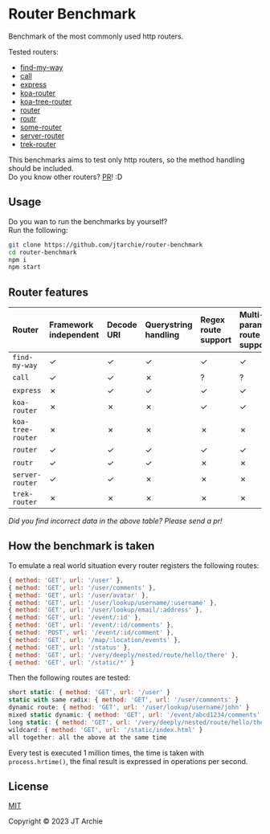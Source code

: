 # Router Benchmark

Benchmark of the most commonly used http routers.

Tested routers:

- [find-my-way](https://github.com/delvedor/find-my-way)
- [call](https://github.com/hapijs/call)
- [express](https://www.npmjs.com/package/express)
- [koa-router](https://github.com/alexmingoia/koa-router)
- [koa-tree-router](https://github.com/steambap/koa-tree-router)
- [router](https://github.com/pillarjs/router)
- [routr](https://github.com/yahoo/routr)
- [some-router](https://github.com/jtarchie/some-router)
- [server-router](https://github.com/yoshuawuyts/server-router)
- [trek-router](https://www.npmjs.com/package/trek-router)

This benchmarks aims to test only http routers, so the method handling should be
included.\
Do you know other routers?
[PR](https://github.com/delvedor/router-benchmark/pulls)! :D

## Usage

Do you wan to run the benchmarks by yourself?\
Run the following:

```bash
git clone https://github.com/jtarchie/router-benchmark
cd router-benchmark
npm i
npm start
```

## Router features

| Router            | Framework independent | Decode URI | Querystring handling | Regex route support | Multi-parametric route support | Max parameter length |
| :---------------- | :-------------------- | :--------- | :------------------- | :------------------ | :----------------------------- | :------------------- |
| `find-my-way`     | &#10003;              | &#10003;   | &#10003;             | &#10003;            | &#10003;                       | &#10003;             |
| `call`            | &#10003;              | &#10003;   | &#10007;             | ?                   | ?                              | ?                    |
| `express`         | &#10007;              | &#10003;   | &#10003;             | &#10003;            | &#10003;                       | &#10007;             |
| `koa-router`      | &#10007;              | &#10007;   | &#10007;             | &#10003;            | &#10003;                       | &#10007;             |
| `koa-tree-router` | &#10007;              | &#10007;   | &#10007;             | &#10007;            | &#10007;                       | &#10007;             |
| `router`          | &#10003;              | &#10003;   | &#10003;             | &#10003;            | &#10003;                       | &#10007;             |
| `routr`           | &#10003;              | &#10003;   | &#10003;             | &#10007;            | &#10007;                       | &#10007;             |
| `server-router`   | &#10003;              | &#10003;   | &#10007;             | &#10007;            | &#10007;                       | &#10007;             |
| `trek-router`     | &#10007;              | &#10007;   | &#10007;             | &#10007;            | &#10007;                       | &#10007;             |

_Did you find incorrect data in the above table? Please send a pr!_

<a name="how"></a>

## How the benchmark is taken

To emulate a real world situation every router registers the following routes:

```javascript
{ method: 'GET', url: '/user' },
{ method: 'GET', url: '/user/comments' },
{ method: 'GET', url: '/user/avatar' },
{ method: 'GET', url: '/user/lookup/username/:username' },
{ method: 'GET', url: '/user/lookup/email/:address' },
{ method: 'GET', url: '/event/:id' },
{ method: 'GET', url: '/event/:id/comments' },
{ method: 'POST', url: '/event/:id/comment' },
{ method: 'GET', url: '/map/:location/events' },
{ method: 'GET', url: '/status' },
{ method: 'GET', url: '/very/deeply/nested/route/hello/there' },
{ method: 'GET', url: '/static/*' }
```

Then the following routes are tested:

```javascript
short static: { method: 'GET', url: '/user' }
static with same radix: { method: 'GET', url: '/user/comments' }
dynamic route: { method: 'GET', url: '/user/lookup/username/john' }
mixed static dynamic: { method: 'GET', url: '/event/abcd1234/comments' },
long static: { method: 'GET', url: '/very/deeply/nested/route/hello/there' },
wildcard: { method: 'GET', url: '/static/index.html' }
all together: all the above at the same time
```

Every test is executed 1 million times, the time is taken with
`process.hrtime()`, the final result is expressed in operations per second.

## License

[MIT](https://github.com/delvedor/router-benchmark/blob/master/LICENSE)

Copyright © 2023 JT Archie
